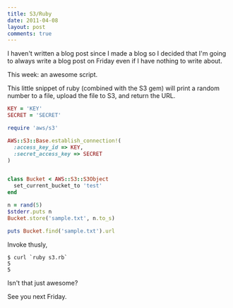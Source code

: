 ```yaml
---
title: S3/Ruby
date: 2011-04-08
layout: post
comments: true
---
```


I haven't written a blog post since I made a blog so I decided that I'm going to always write a blog post on Friday even if I have nothing to write about.

This week: an awesome script.

This little snippet of ruby (combined with the S3 gem) will print a random number to a file, upload the file to S3, and return the URL.

~~~ ruby
KEY = 'KEY'
SECRET = 'SECRET'

require 'aws/s3'

AWS::S3::Base.establish_connection!(
  :access_key_id => KEY,
  :secret_access_key => SECRET
)


class Bucket < AWS::S3::S3Object
  set_current_bucket_to 'test'
end

n = rand(5)
$stderr.puts n
Bucket.store('sample.txt', n.to_s)

puts Bucket.find('sample.txt').url
~~~

Invoke thusly,

~~~ text
$ curl `ruby s3.rb`
5
5
~~~

Isn't that just awesome?

See you next Friday.
